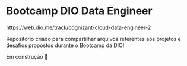 # Bootcamp DIO Data Engineer 
https://web.dio.me/track/cognizant-cloud-data-engineer-2

Repositório criado para compartilhar arquivos referentes aos projetos e desafios propostos durante o Bootcamp da DIO!

Em construção :construction_worker:


